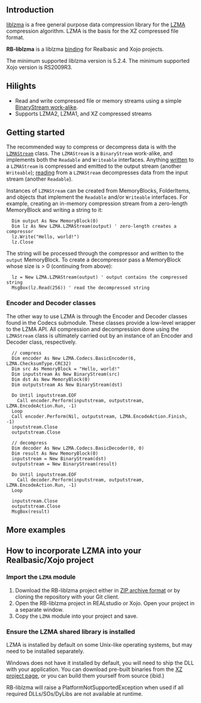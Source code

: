## Introduction
[liblzma](https://tukaani.org/xz/) is a free general purpose data compression library for the [LZMA](https://en.wikipedia.org/wiki/Lempel%E2%80%93Ziv%E2%80%93Markov_chain_algorithm) compression algorithm. LZMA is the basis for the XZ compressed file format.

**RB-liblzma** is a liblzma [binding](http://en.wikipedia.org/wiki/Language_binding) for Realbasic and Xojo projects.

The minimum supported liblzma version is 5.2.4. The minimum supported Xojo version is RS2009R3.

## Hilights
* Read and write compressed file or memory streams using a simple [BinaryStream work-alike](https://github.com/charonn0/RB-liblzma/wiki/LZMA.LZMAStream).
* Supports LZMA2, LZMA1, and XZ compressed streams

## Getting started
The recommended way to compress or decompress data is with the [`LZMAStream`](https://github.com/charonn0/RB-liblzma/wiki/LZMA.LZMAStream) class. The `LZMAStream` is a `BinaryStream` work-alike, and implements both the `Readable` and `Writeable` interfaces. Anything [written](https://github.com/charonn0/RB-liblzma/wiki/LZMA.LZMAStream.Write) to a `LZMAStream` is compressed and emitted to the output stream (another `Writeable`); [reading](https://github.com/charonn0/RB-liblzma/wiki/LZMA.LZMAStream.Read) from a `LZMAStream` decompresses data from the input stream (another `Readable`).

Instances of `LZMAStream` can be created from MemoryBlocks, FolderItems, and objects that implement the `Readable` and/or `Writeable` interfaces. For example, creating an in-memory compression stream from a zero-length MemoryBlock and writing a string to it:

```vbnet
  Dim output As New MemoryBlock(0)
  Dim lz As New LZMA.LZMAStream(output) ' zero-length creates a compressor
  lz.Write("Hello, world!")
  lz.Close
```
The string will be processed through the compressor and written to the `output` MemoryBlock. To create a decompressor pass a MemoryBlock whose size is > 0 (continuing from above):

```vbnet
  lz = New LZMA.LZMAStream(output) ' output contains the compressed string
  MsgBox(lz.Read(256)) ' read the decompressed string
```

### Encoder and Decoder classes
The other way to use LZMA is through the Encoder and Decoder classes found in the Codecs submodule. These classes provide a low-level wrapper to the LZMA API. All compression and decompression done using the `LZMAStream` class is ultimately carried out by an instance of an Encoder and Decoder class, respectively.

```vbnet
  // compress
  Dim encoder As New LZMA.Codecs.BasicEncoder(6, LZMA.ChecksumType.CRC32)
  Dim src As MemoryBlock = "Hello, world!"
  Dim inputstream As New BinaryStream(src)
  Dim dst As New MemoryBlock(0)
  Dim outputstream As New BinaryStream(dst)
  
  Do Until inputstream.EOF
    Call encoder.Perform(inputstream, outputstream, LZMA.EncodeAction.Run, -1)
  Loop
  Call encoder.Perform(Nil, outputstream, LZMA.EncodeAction.Finish, -1)
  inputstream.Close
  outputstream.Close
  
  // decompress
  Dim decoder As New LZMA.Codecs.BasicDecoder(0, 0)
  Dim result As New MemoryBlock(0)
  inputstream = New BinaryStream(dst)
  outputstream = New BinaryStream(result)
  
  Do Until inputstream.EOF
    Call decoder.Perform(inputstream, outputstream, LZMA.EncodeAction.Run, -1)
  Loop
  
  inputstream.Close
  outputstream.Close
  MsgBox(result)
```

## More examples


## How to incorporate LZMA into your Realbasic/Xojo project
### Import the `LZMA` module
1. Download the RB-liblzma project either in [ZIP archive format](https://github.com/charonn0/RB-liblzma/archive/master.zip) or by cloning the repository with your Git client.
2. Open the RB-liblzma project in REALstudio or Xojo. Open your project in a separate window.
3. Copy the `LZMA` module into your project and save.

### Ensure the LZMA shared library is installed
LZMA is installed by default on some Unix-like operating systems, but may need to be installed separately.

Windows does not have it installed by default, you will need to ship the DLL with your application. You can download pre-built binaries from the [XZ project page](https://tukaani.org/xz/), or you can build them yourself from source (ibid.)

RB-liblzma will raise a PlatformNotSupportedException when used if all required DLLs/SOs/DyLibs are not available at runtime. 
